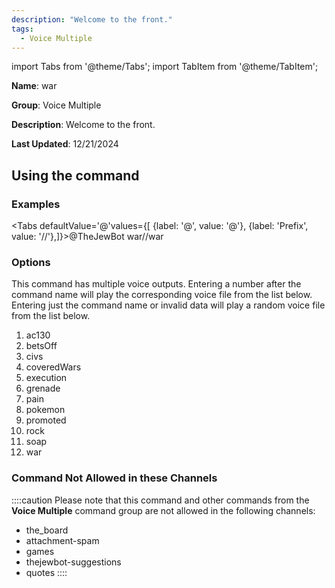 ```yaml
---
description: "Welcome to the front."
tags:
  - Voice Multiple
---
```

import Tabs from '@theme/Tabs';
import TabItem from '@theme/TabItem';

**Name**: war

**Group**: Voice Multiple

**Description**: Welcome to the front.

**Last Updated**: 12/21/2024

## Using the command

### Examples
<Tabs defaultValue='@'values={[ {label: '@', value: '@'}, {label: 'Prefix', value: '//'},]}><TabItem value='@'>@TheJewBot war</TabItem><TabItem value='//'>//war</TabItem></Tabs>

### Options

This command has multiple voice outputs. Entering a number after the command name will play the corresponding voice file from the list below. Entering just the command name or invalid data will play a random voice file from the list below.

 1. ac130
 1. betsOff
 1. civs
 1. coveredWars
 1. execution
 1. grenade
 1. pain
 1. pokemon
 1. promoted
 1. rock
 1. soap
 1. war

### Command Not Allowed in these Channels
::::caution Please note that this command and other commands from the **Voice Multiple** command group are not allowed in the following channels:
- the_board
- attachment-spam
- games
- thejewbot-suggestions
- quotes
::::
